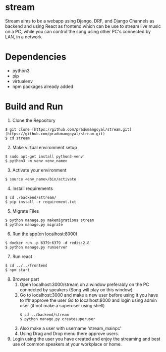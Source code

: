 # stream

Stream aims to be a webapp using Django, DRF, and Django Channels as backend and using React as frontend which can be use to stream live music on a PC, while you can control the song using other PC's connected by LAN, in a network

# Dependencies

* python3
* pip
* virtualenv
* npm packages already added

# Build and Run

1. Clone the Repository
```shell
$ git clone [https://github.com/pradumangoyal/stream.git](https://github.com/pradumangoyal/stream.git)
$ cd stream
```
2. Make virtual environment setup
```shell
$ sudo apt-get install python3-venv'
$ python3 -m venv <env_name>
```
3. Activate your environment
```shell
$ source <env_name>/bin/activate
```
4. Install requirements
```shell
$ cd ./backend/sttream/
$ pip install -r requirement.txt
```
5. Migrate Files
```shell
$ python manage.py makemigrations stream
$ python manage.py migrate
```
6. Run the app(on localhost:8000)
```shell
$ docker run -p 6379:6379 -d redis:2.8
$ python manage.py runserver
```
7. Run react
```shell
$ cd ../../frontend
$ npm start
```
8. Browser part
    1. Open localhost:3000/stream on a window preferably on the PC connected by speakers (Song will play on this window)
    2. Go to localhost:3000 and make a new user before using it you have to ## approve the user
        Go to localhost:8000 and login using admin user (if not make a superuser using shell)
        ```shell
        $ cd ../backend/stream
        $ python manage.py createsuperuser
        ```
    2. Also make a user with username 'stream_mainpc'
    3. Using Drag and Drop menu there approve users.
 3. Login using the user you have created and enjoy the streaming and best use of common speakers at your workplace or home.
